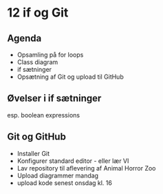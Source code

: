# 12 if og Git

## Agenda
* Opsamling på for loops
* Class diagram
* if sætninger
* Opsætning af Git og upload til GitHub

## Øvelser i if sætninger
esp. boolean expressions

## Git og GitHub
* Installer Git
* Konfigurer standard editor - eller lær VI
* Lav repository til aflevering af Animal Horror Zoo
* Upload diagrammer mandag
* upload kode senest onsdag kl. 16
